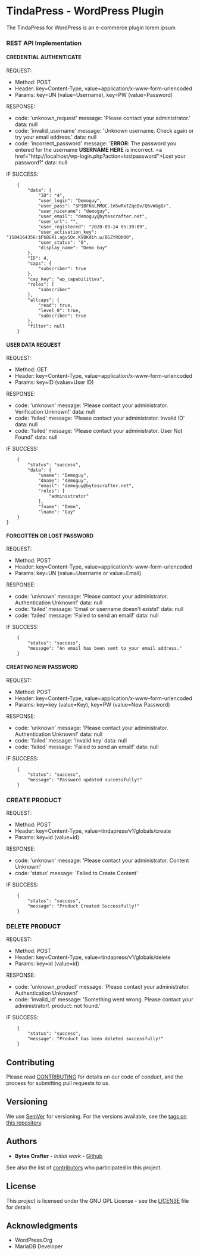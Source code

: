 # TindaPress - WordPress Plugin

The TindaPress for WordPress is an e-commerce plugin lorem ipsum

### REST API Implementation

#### CREDENTIAL AUTHENTICATE

REQUEST:
- Method: POST
- Header: key=Content-Type, value=application/x-www-form-urlencoded
- Params: key=UN (value=Username), key=PW (value=Password)

RESPONSE:
- code: 'unknown_request' message: 'Please contact your administrator.' data: null
- code: 'invalid_username' message: 'Unknown username. Check again or try your email address.' data: null
- code: 'incorrect_password' message: '<strong>ERROR</strong>: The password you entered for the username <strong>USERNAME HERE</strong> is incorrect. <a href=\"http://localhost/wp-login.php?action=lostpassword\">Lost your password?</a>' data: null

IF SUCCESS:
```
    {
        "data": {
            "ID": "4",
            "user_login": "Demoguy",
            "user_pass": "$P$BF6bLMMQC.lm5wRxTZqeDv/Q6vWGgO/",
            "user_nicename": "demoguy",
            "user_email": "demoguy@bytescrafter.net",
            "user_url": "",
            "user_registered": "2020-03-14 05:39:09",
            "user_activation_key": "1584164356:$P$BGXi.agvSOc.KVBKdih.w/BGZtRQb00",
            "user_status": "0",
            "display_name": "Demo Guy"
        },
        "ID": 4,
        "caps": {
            "subscriber": true
        },
        "cap_key": "wp_capabilities",
        "roles": [
            "subscriber"
        ],
        "allcaps": {
            "read": true,
            "level_0": true,
            "subscriber": true
        },
        "filter": null
    }
```

#### USER DATA REQUEST

REQUEST:
- Method: GET
- Header: key=Content-Type, value=application/x-www-form-urlencoded
- Params: key=ID (value=User ID)

RESPONSE:
- code: 'unknown' message: 'Please contact your administrator. Verification Unknown!' data: null
- code: 'failed' message: 'Please contact your administrator. Invalid ID' data: null
- code: 'failed' message: 'Please contact your administrator. User Not Found!' data: null

IF SUCCESS:
```
    {
        "status": "success",
        "data": {
            "uname": "Demoguy",
            "dname": "demoguy",
            "email": "demoguy@bytescrafter.net",
            "roles": [
                "administrator"
            ],
            "fname": "Demo",
            "lname": "Guy"
    }
}
```

#### FORGOTTEN OR LOST PASSWORD

REQUEST:
- Method: POST
- Header: key=Content-Type, value=application/x-www-form-urlencoded
- Params: key=UN (value=Username or value=Email)

RESPONSE:
- code: 'unknown' message: 'Please contact your administrator. Authentication Unknown!' data: null
- code: 'failed' message: 'Email or username doesn't exists!' data: null
- code: 'failed' message: 'Failed to send an email!' data: null

IF SUCCESS:
```
    {
        "status": "success",
        "message": "An email has been sent to your email address."
    }
```

#### CREATING NEW PASSWORD

REQUEST:
- Method: POST
- Header: key=Content-Type, value=application/x-www-form-urlencoded
- Params: key=key (value=Key), key=PW (value=New Password)

RESPONSE:
- code: 'unknown' message: 'Please contact your administrator. Authentication Unknown!' data: null
- code: 'failed' message: 'Invalid key' data: null
- code: 'failed' message: 'Failed to send an email!' data: null

IF SUCCESS:
```
    {
        "status": "success",
        "message": "Password updated successfully!"
    }
```

### CREATE PRODUCT

REQUEST:
- Method: POST
- Header: key=Content-Type, value=tindapress/v1/globals/create
- Params: key=id (value=id)

RESPONSE:
- code: 'unknown' message: 'Please contact your administrator. Content Unknown!'
- code: 'status' message: 'Failed to Create Content'

IF SUCCESS:
```
    {
        "status": "success",
        "message": "Product Created Successfully!"
    }
```
### DELETE PRODUCT 

REQUEST:
- Method: POST
- Header: key=Content-Type, value=tindapress/v1/globals/delete
- Params: key=id (value=id)

RESPONSE:
- code: 'unknown_product' message: 'Please contact your administrator. Authentication Unknown!'
- code: 'invalid_id' message: 'Something went wrong. Please contact your administrator!. product: not found.'

IF SUCCESS:
```
    {
        "status": "success",
        "message": "Product has been deleted successfully!"
    }
```

## Contributing

Please read [CONTRIBUTING](CONTRIBUTING) for details on our code of conduct, and the process for submitting pull requests to us.

## Versioning

We use [SemVer](http://semver.org/) for versioning. For the versions available, see the [tags on this repository](https://github.com/BytesCrafter/DataVice-WP-Plugin/tags). 

## Authors

* **Bytes Crafter** - *Initial work* - [Github](https://github.com/BytesCrafter/DataVice-WP-Plugin.git)

See also the list of [contributors](https://github.com/BytesCrafter/DataVice-WP-Plugin/graphs/contributors) who participated in this project.

## License

This project is licensed under the GNU GPL License - see the [LICENSE](LICENSE) file for details

## Acknowledgments

* WordPress.Org
* MariaDB Developer

<!-- test -->